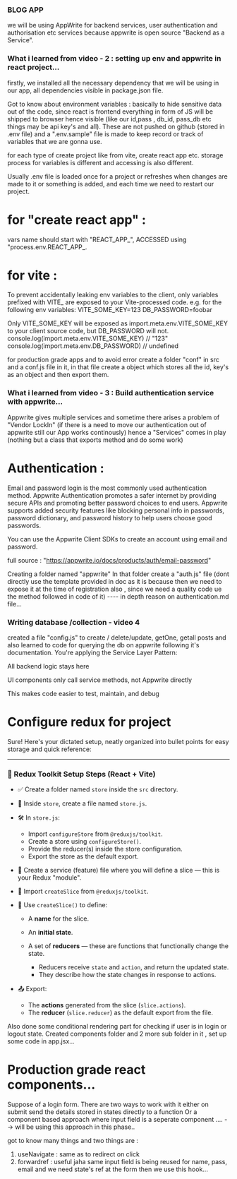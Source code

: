 ### BLOG APP
we will be using AppWrite for backend services, user authentication and authorisation etc services because appwrite is open source "Backend as a Service".

### What i learned from video - 2 : setting up env and appwrite in react project...
firstly, we installed all the necessary dependency that we will be using in our app, all dependencies visible in package.json file.

Got to know about environment variables : basically to hide sensitive data out of the code, since react is frontend everything in form of JS will be shipped to browser hence visible (like our id,pass , db_id, pass_db etc things may be api key's and all). These are not pushed on github (stored in .env file) and a ".env.sample" file is made to keep record or track of variables that we are gonna use.

for each type of create project like from vite, create react app etc. storage process for variables is different and accessing is also different.

Usually .env file is loaded once for a project or refreshes when changes are made to it or something is added, and each time we need to restart our project.

 # for "create react app" :
 vars name should start with "REACT_APP_", ACCESSED using "process.env.REACT_APP_<name of the var>.

 # for vite : 
To prevent accidentally leaking env variables to the client, only variables prefixed with VITE_ are exposed to your Vite-processed code. e.g. for the following env variables:
VITE_SOME_KEY=123
DB_PASSWORD=foobar

Only VITE_SOME_KEY will be exposed as import.meta.env.VITE_SOME_KEY to your client source code, but DB_PASSWORD will not.
console.log(import.meta.env.VITE_SOME_KEY) // "123"
console.log(import.meta.env.DB_PASSWORD) // undefined

for production grade apps and to avoid error create a folder "conf" in src and a conf.js file in it, in that file 
create a object which stores all the id, key's as an object and then export them.

### What i learned from video - 3 : Build authentication service with appwrite...
Appwrite gives multiple services and sometime there arises a problem of "Vendor LockIn" (if there is a need to move our authentication out of appwrite still our App works continously) hence a "Services" comes in play (nothing but a class that exports method and do some work)

# Authentication :
Email and password login is the most commonly used authentication method. Appwrite Authentication promotes a safer internet by providing secure APIs and promoting better password choices to end users. Appwrite supports added security features like blocking personal info in passwords, password dictionary, and password history to help users choose good passwords.

You can use the Appwrite Client SDKs to create an account using email and password.

full source : "https://appwrite.io/docs/products/auth/email-password"

Creating a folder named "appwrite" 
In that folder create a "auth.js" file (dont directly use the template provided in doc as it is because then we need to expose it at the time of registration also , since we need a quality code ue the method followed in code of it)
---- in depth reason on authentication.md file...

### Writing database /collection - video 4 
created a file "config.js" to create / delete/update, getOne, getall posts and also learned to code for querying the db on appwrite following it's documentation.
You're applying the Service Layer Pattern:

All backend logic stays here

UI components only call service methods, not Appwrite directly

This makes code easier to test, maintain, and debug

# Configure redux for project
Sure! Here's your dictated setup, neatly organized into bullet points for easy storage and quick reference:

---

### 🧭 Redux Toolkit Setup Steps (React + Vite)

* ✅ Create a folder named `store` inside the `src` directory.

* 📄 Inside `store`, create a file named `store.js`.

* 🛠️ In `store.js`:

  * Import `configureStore` from `@reduxjs/toolkit`.
  * Create a store using `configureStore()`.
  * Provide the reducer(s) inside the store configuration.
  * Export the store as the default export.

* 📁 Create a service (feature) file where you will define a slice — this is your Redux "module".

* 🧩 Import `createSlice` from `@reduxjs/toolkit`.

* 🧱 Use `createSlice()` to define:

  * A **name** for the slice.
  * An **initial state**.
  * A set of **reducers** — these are functions that functionally change the state.

    * Reducers receive `state` and `action`, and return the updated state.
    * They describe how the state changes in response to actions.

* 📤 Export:

  * The **actions** generated from the slice (`slice.actions`).
  * The **reducer** (`slice.reducer`) as the default export from the file.

Also done some conditional rendering part for checking if user is in login or logout state.
Created components folder and 2 more sub folder in it , set up some code in app.jsx...

# Production grade react components...
Suppose of a login form.
There are two ways to work with it either on submit send the details stored in states directly to a function Or
a component based approach where input field is a seperate component .... --> will be using this approach in this phase..

got to know many things and two things are :
1) useNavigate : same as <Link> to redirect on click
2) forwardref : useful jaha same input field is being reused for name, pass, email  and we need state's ref at the form then we use this hook...